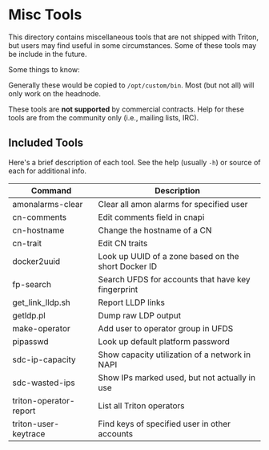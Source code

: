 # Misc Tools

This directory contains miscellaneous tools that are not shipped with Triton,
but users may find useful in some circumstances. Some of these tools may be
include in the future.

Some things to know:

Generally these would be copied to `/opt/custom/bin`. Most (but not all) will
only work on the headnode.

These tools are **not supported** by commercial contracts. Help for these tools
are from the community only (i.e., mailing lists, IRC).

## Included Tools

Here's a brief description of each tool. See the help (usually `-h`) or source
of each for additional info.

<!--
    Try to keep this list in alphabetical order, and the table under 80 columns
  -->

| Command                | Description                                         |
| ---------------------- | --------------------------------------------------- |
| amonalarms-clear       | Clear all amon alarms for specified user            |
| cn-comments            | Edit comments field in cnapi                        |
| cn-hostname            | Change the hostname of a CN                         |
| cn-trait               | Edit CN traits                                      |
| docker2uuid            | Look up UUID of a zone based on the short Docker ID |
| fp-search              | Search UFDS for accounts that have key fingerprint  |
| get_link_lldp.sh       | Report LLDP links                                   |
| getldp.pl              | Dump raw LDP output                                 |
| make-operator          | Add user to operator group in UFDS                  |
| pipasswd               | Look up default platform password                   |
| sdc-ip-capacity        | Show capacity utilization of a network in NAPI      |
| sdc-wasted-ips         | Show IPs marked used, but not actually in use       |
| triton-operator-report | List all Triton operators                           |
| triton-user-keytrace   | Find keys of specified user in other accounts       |
